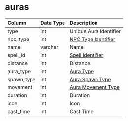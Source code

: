 # auras

| Column | Data Type | Description |
| :--- | :--- | :--- |
| type | int | Unique Aura Identifier |
| npc\_type | int | [NPC Type Identifier](../../../schema/categories/npcs/npc_types.md) |
| name | varchar | Name |
| spell\_id | int | [Spell Identifier](spells_new.md) |
| distance | int | Distance |
| aura\_type | int | [Aura Type](../../../../categories/spells/aura-types) |
| spawn\_type | int | [Aura Spawn Type](../../../../categories/spells/aura-spawn-types) |
| movement | int | [Aura Movement Type](../../../../categories/spells/aura-movement-types) |
| duration | int | Duration |
| icon | int | Icon |
| cast\_time | int | Cast Time |

